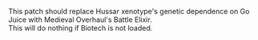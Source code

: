 This patch should replace Hussar xenotype's genetic dependence on Go Juice with Medieval Overhaul's Battle Elixir.  
This will do nothing if Biotech is not loaded.

